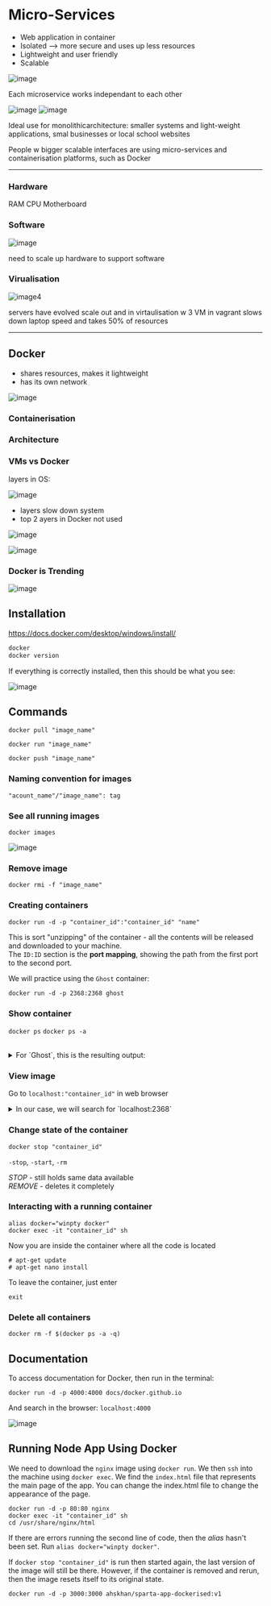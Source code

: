 # Micro-Services

- Web application in container
- Isolated --> more secure and uses up less resources
- Lightweight and user friendly
- Scalable

![image](https://user-images.githubusercontent.com/88186581/134932707-feeb9f85-0f48-41e3-bad9-ad4033391085.png)

Each microservice works independant to each other

![image](https://user-images.githubusercontent.com/88186581/134933334-fd80d3dd-0795-41fa-8ddb-0800565fc7b4.png)
![image](https://user-images.githubusercontent.com/88186581/134933388-ba3c4971-e4df-4044-8e84-4d15a7ee1b1d.png)

Ideal use for monolithicarchitecture: smaller systems and light-weight applications, smal businesses or local school websites
 
People w bigger scalable interfaces are using micro-services and containerisation platforms, such as Docker

---

### Hardware

RAM
CPU
Motherboard

### Software

![image](https://user-images.githubusercontent.com/88186581/134934358-a9ff81f0-4164-4c95-88b5-96ee6218517f.png)

need to scale up hardware to support software

### Virualisation

![image](https://user-images.githubusercontent.com/88186581/134934491-dcab706b-3b36-4bd1-943d-578e8d7084e7.png)4

servers have evolved
scale out and in
virtaulisation w 3 VM in vagrant slows down laptop speed and takes 50% of resources

---

## Docker

- shares resources, makes it lightweight
- has its own network

![image](https://user-images.githubusercontent.com/88186581/134934927-649a0df2-6ce9-446c-9833-9ebbde5232cb.png)

### Containerisation

### Architecture

### VMs vs Docker

layers in OS:

![image](https://user-images.githubusercontent.com/88186581/134935553-e4c5d225-42e8-453f-8ffb-382be8e3b81f.png)

- layers slow down system
- top 2 ayers in Docker not used

![image](https://user-images.githubusercontent.com/88186581/134935772-3c67cd1a-318f-4206-98af-66e74dbf6f5d.png)

![image](https://user-images.githubusercontent.com/88186581/134936141-08d9f0f1-7067-4f9e-a299-8644dd2cb15f.png)

### Docker is Trending

![image](https://user-images.githubusercontent.com/88186581/134936478-3f0ad583-ba91-40a7-9ba8-86e8c53f739c.png)

## Installation

https://docs.docker.com/desktop/windows/install/

```bash
docker
docker version
```
If everything is correctly installed, then this should be what you see:

![image](https://user-images.githubusercontent.com/88186581/135101175-93bbd1c0-754f-4067-acd6-09b12db35cfd.png)

## Commands

`docker pull "image_name"`

`docker run "image_name"`

`docker push "image_name"`

### Naming convention for images

`"acount_name"/"image_name": tag`

### See all running images

`docker images`

![image](https://user-images.githubusercontent.com/88186581/135104643-84955f26-5085-49ea-9146-3b3bd00008ee.png)

### Remove image
`docker rmi -f "image_name"`

### Creating containers

```
docker run -d -p "container_id":"container_id" "name"
```
This is sort "unzipping" of the container - all the contents will be released and downloaded to your machine. <br>
The `ID:ID` section is the **port mapping**, showing the path from the first port to the second port.

We will practice using the `Ghost` container:

```
docker run -d -p 2368:2368 ghost
```

### Show container

`docker ps`
`docker ps -a`

<br>
<details>
<summary>For `Ghost`, this is the resulting output:</summary>
<br>
 
```
CONTAINER ID   IMAGE     COMMAND                  CREATED          STATUS          PORTS                                       NAMES
a807d8be43d9   ghost     "docker-entrypoint.s…"   19 seconds ago   Up 14 seconds   0.0.0.0:2368->2368/tcp, :::2368->2368/tcp   wonderful_visvesvaraya
```
</details>

### View image

Go to `localhost:"container_id"` in web browser

<details>
<summary>In our case, we will search for `localhost:2368`</summary>
<br>
 
![image](https://user-images.githubusercontent.com/88186581/135109378-cc9b49a4-f6f8-4596-a1dc-d966ed26d79b.png)
</details>

### Change state of the container

```
docker stop "container_id"
```
`-stop`, `-start`, `-rm`

*STOP* - still holds same data available <br>
*REMOVE* - deletes it completely

### Interacting with a running container

```
alias docker="winpty docker"
docker exec -it "container_id" sh
```

Now you are inside the container where all the code is located

```docker
# apt-get update
# apt-get nano install
```
To leave the container, just enter

```docker
exit
```

### Delete all containers

```
docker rm -f $(docker ps -a -q)
```

## Documentation

To access documentation for Docker, then run in the terminal:
```
docker run -d -p 4000:4000 docs/docker.github.io
```

And search in the browser: `localhost:4000`

![image](https://user-images.githubusercontent.com/88186581/135111967-9f95b034-40b2-4571-8dba-5bf3f769767d.png)


## Running Node App Using Docker

We need to download the `nginx` image using `docker run`. We then `ssh` into the machine using `docker exec`. We find the `index.html` file that represents the main page of the app. You can change the index.html file to change the appearance of the page.
```
docker run -d -p 80:80 nginx
docker exec -it "container_id" sh
cd /usr/share/nginx/html
```
If there are errors running the second line of code, then the *alias* hasn't been set. Run `alias docker="winpty docker"`.

If `docker stop "container_id"` is run then started again, the last version of the image will still be there. However, if the container is removed and rerun, then the image resets itself to its original state.

```
docker run -d -p 3000:3000 ahskhan/sparta-app-dockerised:v1
```



